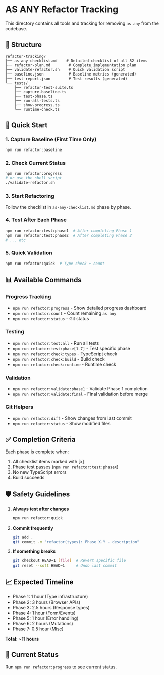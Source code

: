 # AS ANY Refactor Tracking

This directory contains all tools and tracking for removing `as any` from the codebase.

## 📁 Structure

```
refactor-tracking/
├── as-any-checklist.md    # Detailed checklist of all 82 items
├── refactor-plan.md        # Complete implementation plan
├── validate-refactor.sh    # Quick validation script
├── baseline.json           # Baseline metrics (generated)
├── test-report.json        # Test results (generated)
└── tests/
    ├── refactor-test-suite.ts
    ├── capture-baseline.ts
    ├── test-phase.ts
    ├── run-all-tests.ts
    ├── show-progress.ts
    └── runtime-check.ts
```

## 🚀 Quick Start

### 1. Capture Baseline (First Time Only)
```bash
npm run refactor:baseline
```

### 2. Check Current Status
```bash
npm run refactor:progress
# or use the shell script
./validate-refactor.sh
```

### 3. Start Refactoring
Follow the checklist in `as-any-checklist.md` phase by phase.

### 4. Test After Each Phase
```bash
npm run refactor:test:phase1  # After completing Phase 1
npm run refactor:test:phase2  # After completing Phase 2
# ... etc
```

### 5. Quick Validation
```bash
npm run refactor:quick  # Type check + count
```

## 📊 Available Commands

### Progress Tracking
- `npm run refactor:progress` - Show detailed progress dashboard
- `npm run refactor:count` - Count remaining `as any`
- `npm run refactor:status` - Git status

### Testing
- `npm run refactor:test:all` - Run all tests
- `npm run refactor:test:phase[1-7]` - Test specific phase
- `npm run refactor:check:types` - TypeScript check
- `npm run refactor:check:build` - Build check
- `npm run refactor:check:runtime` - Runtime check

### Validation
- `npm run refactor:validate:phase1` - Validate Phase 1 completion
- `npm run refactor:validate:final` - Final validation before merge

### Git Helpers
- `npm run refactor:diff` - Show changes from last commit
- `npm run refactor:status` - Show modified files

## ✅ Completion Criteria

Each phase is complete when:
1. All checklist items marked with [x]
2. Phase test passes (`npm run refactor:test:phaseX`)
3. No new TypeScript errors
4. Build succeeds

## 🛡️ Safety Guidelines

1. **Always test after changes**
   ```bash
   npm run refactor:quick
   ```

2. **Commit frequently**
   ```bash
   git add .
   git commit -m "refactor(types): Phase X.Y - description"
   ```

3. **If something breaks**
   ```bash
   git checkout HEAD~1 [file]  # Revert specific file
   git reset --soft HEAD~1     # Undo last commit
   ```

## 📈 Expected Timeline

- Phase 1: 1 hour (Type infrastructure)
- Phase 2: 3 hours (Browser APIs)
- Phase 3: 2.5 hours (Response types)
- Phase 4: 1 hour (Form/Events)
- Phase 5: 1 hour (Error handling)
- Phase 6: 2 hours (Mutations)
- Phase 7: 0.5 hour (Misc)

**Total: ~11 hours**

## 🎯 Current Status

Run `npm run refactor:progress` to see current status.
